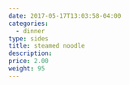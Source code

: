 ```yaml
---
date: 2017-05-17T13:03:58-04:00
categories:
  - dinner
type: sides
title: steamed noodle
description: 
price: 2.00
weight: 95
---
```

